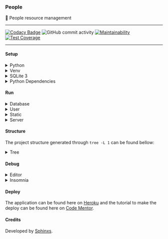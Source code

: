 ### People

🤬 People resource management

---

[![Codacy Badge](https://api.codacy.com/project/badge/Grade/d2b2f710258f42bb949c3b0b01d3d247)](https://www.codacy.com/manual/Sphinxs/People?utm_source=github.com&amp;utm_medium=referral&amp;utm_content=Sphinxs/People&amp;utm_campaign=Badge_Grade) ![GitHub commit activity](https://img.shields.io/github/commit-activity/w/sphinxs/people) [![Maintainability](https://api.codeclimate.com/v1/badges/c99faed633623f244c61/maintainability)](https://codeclimate.com/github/Sphinxs/People/maintainability) [![Test Coverage](https://api.codeclimate.com/v1/badges/c99faed633623f244c61/test_coverage)](https://codeclimate.com/github/Sphinxs/People/test_coverage)

---

#### Setup

<details>
<summary>Python</summary>

Add the PPA:

```sh
$ sudo add-apt-repository ppa:deadsnakes/ppa
```

Update the source list:

```sh
$ apt update
```

Install the Python 3.7:

```sh
$ sudo apt install python3.7
```

</details>

<details>
<summary>Venv</summary>

Install the Python 3.7 Venv:

```sh
$ apt install python3.7-venv
```

Create the virtual environment:

```sh
$ python3.7 -m venv venv
```

Activate the virtual environment:

```sh
$ source ./venv/bin/activate
```

Deactivate the virtual environment:

```sh
$ deactivate
```

</details>

<details>
<summary>SQLite 3</summary>

Install the SQLite 3:

```sh
$ sudo apt install libsqlite3-dev
```

**Obs**: To explore the database its recommended to install the [SQLite Browser](https://sqlitebrowser.org)

</details>

<details>
<summary>Python Dependencies</summary>

Update the virtual enrivonment Pip:

```sh
(venv) pip install --upgrade pip
```

Inside the virtual enrivonment install the dependencies:

```sh
(venv) pip install -r requirements.txt
```

</details>

#### Run

<details>
<summary>Database</summary>

Here we use SQLite 3, i.e, its not necessary to configure third party softwares like MySQL, PostgreSQL, etc.

Make the migrations:

```sh
(venv) python manage.py makemigrations
```

Migrate:

```sh
(venv) python manage.py migrate
```

</details>

<details>
<summary>User</summary>

Create an super user to access the [127.0.0.1:8000/admin](http://127.0.0.1:8000/admin) painel:

```sh
(venv) python manage.py createsuperuser
```

</details>

<details>
<summary>Static</summary>

Generate the static files:

```sh
(venv) python manage.py collectstatic
```

</details>

<details>
<summary>Server</summary>

Start the server:

```sh
(venv) python manage.py runserver
```

Open [127.0.0.1:8000](http://127.0.0.1:8000/).

</details>

#### Structure

The project structure generated through `tree -L 1` can be found bellow:

<details>
<summary>Tree</summary>

```
├── application          # Application
├── collections          # Application requests
├── manage.py            # Django shortcut
├── people               # Project
├── README.md            # Documentation
└── requirements.txt     # Dependencies
```

</details>

#### Debug

<details>
<summary>Editor</summary>

To debug its recommended to use the [VSCode](https://code.visualstudio.com/) [debug tool](https://code.visualstudio.com/docs/editor/debugging), that provide debug for Python and for Django.

</details>

<details>
<summary>Insomnia</summary>

Its also recommended to debug via the browsable API or through requests to the API, via the available [collections](./collections/insomnia.json), that can be opened through [Insomnia](https://insomnia.rest/), [Postman](https://www.getpostman.com/) or another HTTP client.

</details>

#### Deploy

The application can be found here on [Heroku](https://people-django.herokuapp.com/) and the tutorial to make the deploy can be found here on [Code Mentor](https://www.codementor.io/jamesezechukwu/how-to-deploy-django-app-on-heroku-dtsee04d4).

#### Credits

Developed by [Sphinxs](https://github.com/Sphinxs).
